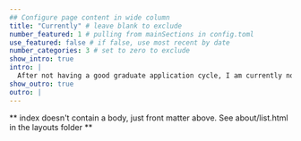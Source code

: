 ```yaml
---
## Configure page content in wide column
title: "Currently" # leave blank to exclude
number_featured: 1 # pulling from mainSections in config.toml
use_featured: false # if false, use most recent by date
number_categories: 3 # set to zero to exclude
show_intro: true
intro: |
  After not having a good graduate application cycle, I am currently not working or affiliated with any institution. I use this time to further advance my coding skills, my French, and complete the projects I had planned previously.
show_outro: true
outro: |
---
```


** index doesn't contain a body, just front matter above.
See about/list.html in the layouts folder **